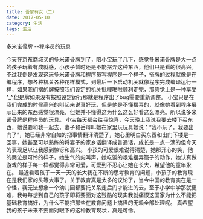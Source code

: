 ```yaml
---
title: 吾家有女（二）
date: 2017-05-10
category: 生活
tags: 生活
---
```

多米诺骨牌  --程序员的玩具
<!-- more -->
今天在京东商城买的多米诺骨牌到了，陪小宝玩了几下，感觉多米诺骨牌是大一点的孩子玩着有成就感，小孩子暂时还是不能摆弄这种东西，他们只是看的很高兴。
不过我倒是发现这玩多米诺骨牌和程序员写程序是一个样子，搭牌的过程就像是在编程序，想各种机关各种花样模式，到最后一下启动机关就像程序完成编译运行一样，如果我们摆的牌按照我们设定的机关批哩啪啦顺利走完，那感觉上是一种享受^_^,但是牌如果没有按照设定运行那就是程序出了bug需要重新调整。
小宝只是在我们完成的时候高兴的叫起来说真好玩，但是他是不懂摆弄的，就像她看到程序展示出来的东西感觉很漂亮，但她并不懂得这为什么这么好看这么漂亮。所以说多米诺骨牌是程序员的玩具。
小宝每天都会给我惊喜，今天晚上我说我要去楼下买东西，她说要和我一起去，妻子和岳母叫她在家里玩玩具她说：“我不玩了，我要出门了”，她已经非常自如的把事情翻译清楚了，她心里明白买东西和出门下楼是一回事，她甚至可以熟练的将妻子的家乡话翻译成普通话，成长是一点一滴的但今天的表现足以让我感到惊讶和高兴。
小孩的可爱很难说得清楚，她那开心的笑，他的哭泣是可怜的样子，她生气的尖叫声，她吃饭的艰难摆弄筷子的动作，她认真做游戏的样子每一样都觉得非常可爱，可爱到不忍心让她在长大，希望他的童年永在。
最近看着孩子一天一天的长大我在不断的思考教育的问题，小孩子的教育现在是我们家的头等大事了。关于教育真是太多的议论了，当今中国的教育实在是一个怪，我无法想象一个幼儿园都要托关系走后门才能进的去，至于小学中学那就更难，我每每想到自己的孩子即将要面对这残酷的现实我就痛恨这国家为什么不能把基础教育搞好，为什么不能把那些在教育问题上搞怪的无赖全部处理呢。
真希望我的孩子未来不要面对眼下的这种教育现状，真是可怜。
